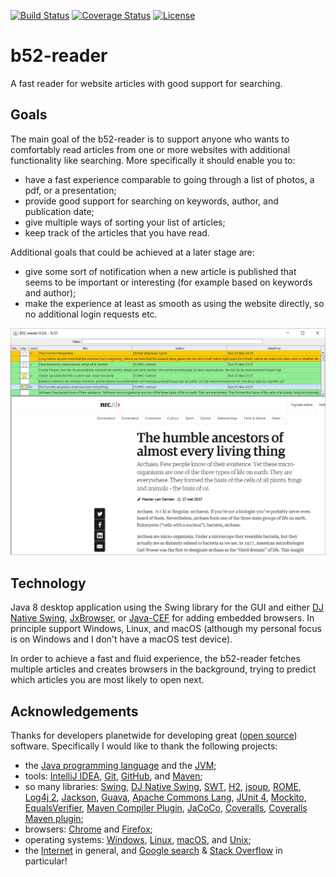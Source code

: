 [![Build Status](https://travis-ci.org/FreekDB/b52-reader.svg)](https://travis-ci.org/FreekDB/b52-reader)
[![Coverage Status](https://coveralls.io/repos/github/FreekDB/b52-reader/badge.svg?branch=master&dummy=no_cache_please_13)](https://coveralls.io/github/FreekDB/b52-reader?branch=master)
[![License](https://img.shields.io/badge/license-Apache%202.0-blue.svg)](https://github.com/FreekDB/b52-reader/blob/master/LICENSE)


# b52-reader
A fast reader for website articles with good support for searching.

## Goals
The main goal of the b52-reader is to support anyone who wants to comfortably read articles from one or more websites with additional functionality like searching. More specifically it should enable you to:
- have a fast experience comparable to going through a list of photos, a pdf, or a presentation;
- provide good support for searching on keywords, author, and publication date;
- give multiple ways of sorting your list of articles;
- keep track of the articles that you have read.

Additional goals that could be achieved at a later stage are:
- give some sort of notification when a new article is published that seems to be important or interesting (for example based on keywords and author);
- make the experience at least as smooth as using the website directly, so no additional login requests etc.

![A screenshot showing the application.](./documentation/screenshot-1.png)

## Technology
Java 8 desktop application using the Swing library for the GUI and either [DJ Native Swing](https://github.com/Chrriis/DJ-Native-Swing), [JxBrowser](https://www.teamdev.com/jxbrowser), or [Java-CEF](https://bitbucket.org/chromiumembedded/java-cef) for adding embedded browsers. In principle support Windows, Linux, and macOS (although my personal focus is on Windows and I don't have a macOS test device).

In order to achieve a fast and fluid experience, the b52-reader fetches multiple articles and creates browsers in the background, trying to predict which articles you are most likely to open next.

## Acknowledgements
Thanks for developers planetwide for developing great ([open source](https://en.wikipedia.org/wiki/Open-source_model)) software. Specifically I would like to thank the following projects:
- the [Java programming language](http://docs.oracle.com/javase/8/docs/technotes/guides/language/) and the [JVM](https://docs.oracle.com/javase/8/docs/technotes/guides/vm/);
- tools: [IntelliJ IDEA](https://www.jetbrains.com/idea/), [Git](https://git-scm.com/), [GitHub](https://github.com/), and [Maven](https://maven.apache.org/index.html);
- so many libraries: [Swing](http://www.oracle.com/technetwork/java/architecture-142923.html), [DJ Native Swing](https://github.com/Chrriis/DJ-Native-Swing), [SWT](https://www.eclipse.org/swt/), [H2](http://www.h2database.com/html/main.html), [jsoup](https://jsoup.org/), [ROME](https://rometools.github.io/rome/), [Log4j 2](https://logging.apache.org/log4j/2.x/), [Jackson](https://github.com/FasterXML/jackson), [Guava](https://github.com/google/guava), [Apache Commons Lang](https://commons.apache.org/proper/commons-lang/), [JUnit 4](http://junit.org/junit4/), [Mockito](http://site.mockito.org/), [EqualsVerifier](http://jqno.nl/equalsverifier/), [Maven Compiler Plugin](https://maven.apache.org/plugins/maven-compiler-plugin/), [JaCoCo](https://github.com/jacoco), [Coveralls](https://coveralls.io/), [Coveralls Maven plugin](https://github.com/trautonen/coveralls-maven-plugin);
- browsers: [Chrome](https://www.google.com/chrome/) and [Firefox](https://www.mozilla.org/firefox/);
- operating systems: [Windows](https://www.microsoft.com/windows/), [Linux](https://en.wikipedia.org/wiki/Linux), [macOS](https://www.apple.com/macos/), and [Unix](https://en.wikipedia.org/wiki/Unix);
- the [Internet](https://en.wikipedia.org/wiki/Internet) in general, and [Google search](https://www.google.com/) & [Stack Overflow](https://stackoverflow.com/) in particular!
